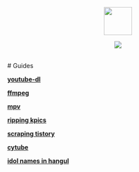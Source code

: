 <p align="center"> 
<img src="http://i.imgur.com/nOcOnyE.gif" height="64" width="64">
</p>
<p align="center"> 
<img src="http://i.imgur.com/fRjPY8E.gif">
</p>
<br>
# Guides

[**youtube-dl**](https://github.com/kpganon/Guides/blob/master/youtube-dl%20guide%20v2.0.txt)

[**ffmpeg**](https://github.com/kpganon/Guides/blob/master/ffmpeg%20guide%20rev%201.1.txt)

[**mpv**](https://github.com/kpganon/Guides/blob/master/MPV%20Guide%20v1.0.txt)

[**ripping kpics**](https://github.com/kpganon/Guides/blob/master/Ripping%20kpics%20with%20downthemal!.txt)

[**scraping tistory**](https://github.com/kpganon/Guides/blob/master/Scraping%20Tistory%20v1.1.txt)

[**cytube**](https://github.com/kpganon/Guides/blob/master/Cytube.txt)

[**idol names in hangul**](https://github.com/kpganon/Guides/blob/master/hangul.txt)
